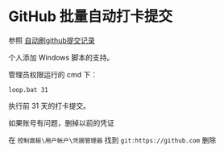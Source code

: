 # GitHub 批量自动打卡提交

参照 [自动刷github提交记录](README-OLD.md)

个人添加 Windows 脚本的支持。

管理员权限运行的 cmd 下：

```
loop.bat 31
```

执行前 31 天的打卡提交。

如果账号有问题，删掉以前的凭证

在 `控制面板\用户帐户\凭据管理器` 找到 `git:https://github.com` 删除
